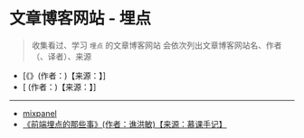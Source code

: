 # 文章博客网站 - 埋点

> 收集看过、学习 `埋点` 的文章博客网站
> 会依次列出文章博客网站名、作者（、译者）、来源

- [《》(作者：)【来源：】]
- [ (作者：)【来源：】]

---

- [mixpanel](https://mixpanel.com/)
- [《前端埋点的那些事》(作者：谯洪敏)【来源：慕课手记】](http://www.imooc.com/article/27151)

